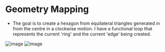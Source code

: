 # Geometry Mapping

- The goal is to create a hexagon from equilateral triangles generated in from the centre in a clockwise motion. I have a functional loop that represents the current 'ring' and the current 'edge' being created.

![image](https://user-images.githubusercontent.com/98287394/158609187-2d0509f2-32c2-425b-85ce-132ab3d2bfe4.png)
![image](https://user-images.githubusercontent.com/98287394/158609237-2af773ae-5f48-4b58-85e4-90450b5614ad.png)
